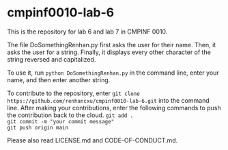 # cmpinf0010-lab-6
This is the repository for lab 6 and lab 7 in CMPINF 0010.

The file DoSomethingRenhan.py first asks the user for their name. Then, it asks the user for a string.
Finally, it displays every other character of the string reversed and capitalized.

To use it, run `python DoSomethingRenhan.py` in the command line, enter your name, and then enter another string.

To contribute to the repository, enter `git clone https://github.com/renhancxu/cmpinf0010-lab-6.git` into the command line.
After making your contributions, enter the following commands to push the contribution back to the cloud.
`git add .`<br>
`git commit -m "your commit message"`<br>
`git push origin main`<br>

Please also read LICENSE.md and CODE-OF-CONDUCT.md.
